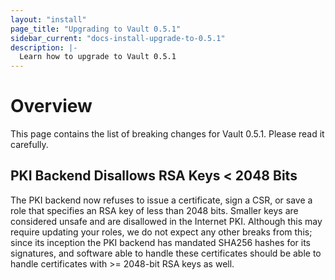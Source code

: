 ```yaml
---
layout: "install"
page_title: "Upgrading to Vault 0.5.1"
sidebar_current: "docs-install-upgrade-to-0.5.1"
description: |-
  Learn how to upgrade to Vault 0.5.1
---
```


# Overview

This page contains the list of breaking changes for Vault 0.5.1. Please read it
carefully.

## PKI Backend Disallows RSA Keys < 2048 Bits

The PKI backend now refuses to issue a certificate, sign a CSR, or save a role
that specifies an RSA key of less than 2048 bits. Smaller keys are considered
unsafe and are disallowed in the Internet PKI. Although this may require
updating your roles, we do not expect any other breaks from this; since its
inception the PKI backend has mandated SHA256 hashes for its signatures, and
software able to handle these certificates should be able to handle
certificates with >= 2048-bit RSA keys as well.
